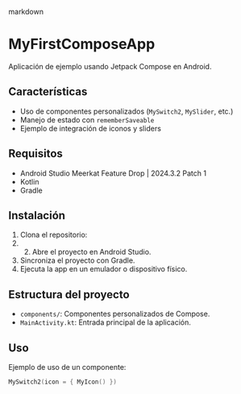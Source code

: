 markdown
# MyFirstComposeApp

Aplicación de ejemplo usando Jetpack Compose en Android.

## Características

- Uso de componentes personalizados (`MySwitch2`, `MySlider`, etc.)
- Manejo de estado con `rememberSaveable`
- Ejemplo de integración de iconos y sliders

## Requisitos

- Android Studio Meerkat Feature Drop | 2024.3.2 Patch 1
- Kotlin
- Gradle

## Instalación

1. Clona el repositorio:
2. 2. Abre el proyecto en Android Studio.
3. Sincroniza el proyecto con Gradle.
4. Ejecuta la app en un emulador o dispositivo físico.

## Estructura del proyecto

- `components/`: Componentes personalizados de Compose.
- `MainActivity.kt`: Entrada principal de la aplicación.

## Uso

Ejemplo de uso de un componente:

```kotlin
MySwitch2(icon = { MyIcon() })
